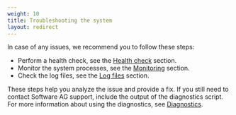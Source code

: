 ```yaml
---
weight: 10
title: Troubleshooting the system
layout: redirect
---
```


In case of any issues, we recommend you to follow these steps:

* Perform a health check, see the [Health check](/edge/diagnostics-and-support/#health-check) section.
* Monitor the system processes, see the [Monitoring](/edge/diagnostics-and-support/#monitoring) section.
* Check the log files, see the [Log files](/edge/diagnostics-and-support/#logs-files) section.

These steps help you analyze the issue and provide a fix. If you still need to contact Software AG support, include the output of the diagnostics script. For more information about using the diagnostics, see [Diagnostics](#diagnostics).

